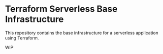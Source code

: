 # Terraform Serverless Base Infrastructure
This repository contains the base infrastructure for a serverless application using Terraform. 

WIP
